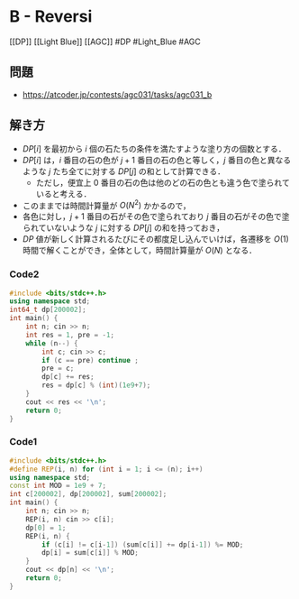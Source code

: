 # B - Reversi
[[DP]] [[Light Blue]] [[AGC]]
#DP #Light_Blue #AGC 

## 問題
- https://atcoder.jp/contests/agc031/tasks/agc031_b

## 解き方
- $DP[i]$ を最初から $i$ 個の石たちの条件を満たすような塗り方の個数とする．
- $DP[i]$ は，$i$ 番目の石の色が $j+1$ 番目の石の色と等しく，$j$ 番目の色と異なるような $j$ たち全てに対する $DP[j]$ の和として計算できる．
	- ただし，便宜上 $0$ 番目の石の色は他のどの石の色とも違う色で塗られていると考える．
- このままでは時間計算量が $O(N^2)$ かかるので，
- 各色に対し，$j+1$ 番目の石がその色で塗られており $j$ 番目の石がその色で塗られていないような $j$ に対する $DP[j]$ の和を持っておき，
- $DP$ 値が新しく計算されるたびにその都度足し込んでいけば，各遷移を $O(1)$ 時間で解くことができ，全体として，時間計算量が $O(N)$ となる．	

### Code2
```c++
#include <bits/stdc++.h>
using namespace std;
int64_t dp[200002];
int main() {
	int n; cin >> n;
	int res = 1, pre = -1;
	while (n--) {
		int c; cin >> c;
		if (c == pre) continue ;
		pre = c;
		dp[c] += res;
		res = dp[c] % (int)(1e9+7);
	}
	cout << res << '\n';
	return 0;
}
```

### Code1
```c++
#include <bits/stdc++.h>
#define REP(i, n) for (int i = 1; i <= (n); i++)
using namespace std;
const int MOD = 1e9 + 7;
int c[200002], dp[200002], sum[200002];
int main() {
	int n; cin >> n;
	REP(i, n) cin >> c[i];
	dp[0] = 1;
	REP(i, n) {
		if (c[i] != c[i-1]) (sum[c[i]] += dp[i-1]) %= MOD;
		dp[i] = sum[c[i]] % MOD;
	}
	cout << dp[n] << '\n';
	return 0;
}
```